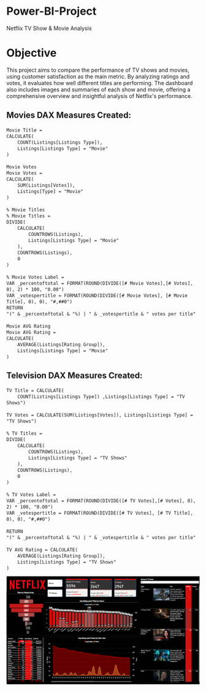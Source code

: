 # Power-BI-Project
Netflix TV Show &amp; Movie Analysis

# Objective 
This project aims to compare the performance of TV shows and movies, using customer satisfaction as the main metric. By analyzing ratings and votes, it evaluates how well different titles are performing. The dashboard also includes images and summaries of each show and movie, offering a comprehensive overview and insightful analysis of Netflix's performance.

## Movies DAX Measures Created: 
``` 
Movie Title = 
CALCULATE(
    COUNT(Listings[Listings Type]), 
    Listings[Listings Type] = "Movie"
)

Movie Votes
Movie Votes = 
CALCULATE(
    SUM(Listings[Votes]), 
    Listings[Type] = "Movie"
)

% Movie Titles
% Movie Titles = 
DIVIDE(
    CALCULATE(
        COUNTROWS(Listings), 
        Listings[Listings Type] = "Movie"
    ), 
    COUNTROWS(Listings), 
    0
)

% Movie Votes Label = 
VAR _percentoftotal = FORMAT(ROUND(DIVIDE([# Movie Votes],[# Votes], 0), 2) * 100, "0.00") 
VAR _votespertitle = FORMAT(ROUND(DIVIDE([# Movie Votes], [# Movie Title], 0), 0), "#,##0")
RETURN
"(" & _percentoftotal & "%) | " & _votespertitle & " votes per title"

Movie AVG Rating
Movie AVG Rating = 
CALCULATE(
    AVERAGE(Listings[Rating Group]), 
    Listings[Listings Type] = "Movie"
)
```
## Television DAX Measures Created: 
```
TV Title = CALCULATE(
    COUNT(Listings[Listings Type]) ,Listings[Listings Type] = "TV Shows")

TV Votes = CALCULATE(SUM(Listings[Votes]), Listings[Listings Type] = "TV Shows")

% TV Titles = 
DIVIDE(
    CALCULATE(
        COUNTROWS(Listings), 
        Listings[Listings Type] = "TV Shows"
    ), 
    COUNTROWS(Listings), 
    0
)

% TV Votes Label = 
VAR _percentoftotal = FORMAT(ROUND(DIVIDE([# TV Votes],[# Votes], 0), 2) * 100, "0.00") 
VAR _votespertitle = FORMAT(ROUND(DIVIDE([# TV Votes], [# TV Title], 0), 0), "#,##0")

RETURN
"(" & _percentoftotal & "%) | " & _votespertitle & " votes per title"

TV AVG Rating = CALCULATE(
    AVERAGE(Listings[Rating Group]),
    Listings[Listings Type] = "TV Shows"
)
```

![Alt Text](netproject.png)
